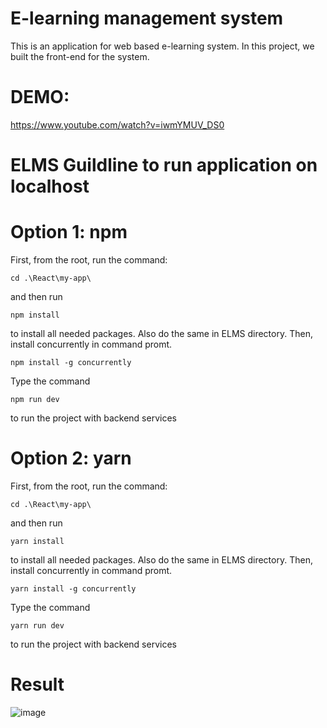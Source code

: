 # E-learning management system
This is an application for web based e-learning system. In this project, we built the front-end for the system.
# DEMO:
https://www.youtube.com/watch?v=iwmYMUV_DS0
# ELMS Guildline  to  run  application  on  localhost
# Option 1: npm
First, from the root, run the command:
```
cd .\React\my-app\
```
and then run
```
npm install
```
to install all needed packages.
Also do the same in ELMS  directory. Then, install concurrently in command promt.
```
npm install -g concurrently
```

Type the command
```
npm run dev
```
to run the project with backend services

# Option 2: yarn
First, from the root, run the command:
```
cd .\React\my-app\
```
and then run
```
yarn install
```
to install all needed packages.
Also do the same in ELMS  directory. Then, install concurrently in command promt.
```
yarn install -g concurrently
```
Type the command
```
yarn run dev
```
to run the project with backend services
# Result
![image](https://user-images.githubusercontent.com/55391896/140615320-a3ba5506-8420-4e3c-9124-67fc32cbe509.png)
